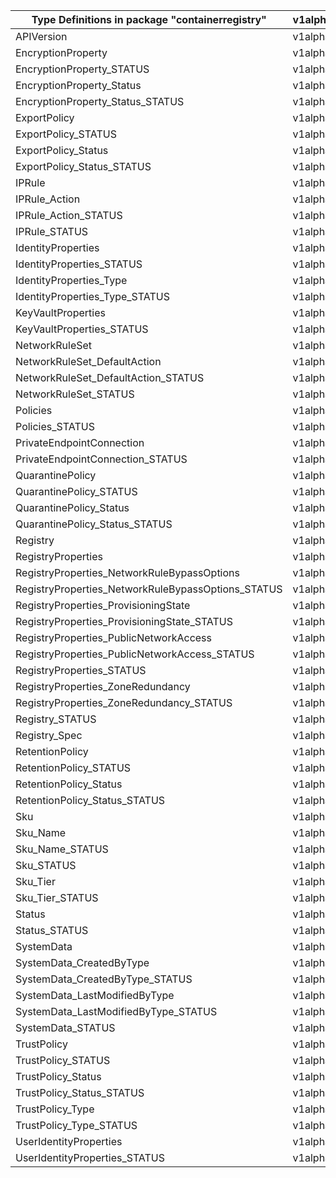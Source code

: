 | Type Definitions in package "containerregistry"    | v1alpha1api20210901 | v1beta20210901 |
|----------------------------------------------------|---------------------|----------------|
| APIVersion                                         | v1alpha1api20210901 | v1beta20210901 |
| EncryptionProperty                                 | v1alpha1api20210901 | v1beta20210901 |
| EncryptionProperty_STATUS                          | v1alpha1api20210901 | v1beta20210901 |
| EncryptionProperty_Status                          | v1alpha1api20210901 | v1beta20210901 |
| EncryptionProperty_Status_STATUS                   | v1alpha1api20210901 | v1beta20210901 |
| ExportPolicy                                       | v1alpha1api20210901 | v1beta20210901 |
| ExportPolicy_STATUS                                | v1alpha1api20210901 | v1beta20210901 |
| ExportPolicy_Status                                | v1alpha1api20210901 | v1beta20210901 |
| ExportPolicy_Status_STATUS                         | v1alpha1api20210901 | v1beta20210901 |
| IPRule                                             | v1alpha1api20210901 | v1beta20210901 |
| IPRule_Action                                      | v1alpha1api20210901 | v1beta20210901 |
| IPRule_Action_STATUS                               | v1alpha1api20210901 | v1beta20210901 |
| IPRule_STATUS                                      | v1alpha1api20210901 | v1beta20210901 |
| IdentityProperties                                 | v1alpha1api20210901 | v1beta20210901 |
| IdentityProperties_STATUS                          | v1alpha1api20210901 | v1beta20210901 |
| IdentityProperties_Type                            | v1alpha1api20210901 | v1beta20210901 |
| IdentityProperties_Type_STATUS                     | v1alpha1api20210901 | v1beta20210901 |
| KeyVaultProperties                                 | v1alpha1api20210901 | v1beta20210901 |
| KeyVaultProperties_STATUS                          | v1alpha1api20210901 | v1beta20210901 |
| NetworkRuleSet                                     | v1alpha1api20210901 | v1beta20210901 |
| NetworkRuleSet_DefaultAction                       | v1alpha1api20210901 | v1beta20210901 |
| NetworkRuleSet_DefaultAction_STATUS                | v1alpha1api20210901 | v1beta20210901 |
| NetworkRuleSet_STATUS                              | v1alpha1api20210901 | v1beta20210901 |
| Policies                                           | v1alpha1api20210901 | v1beta20210901 |
| Policies_STATUS                                    | v1alpha1api20210901 | v1beta20210901 |
| PrivateEndpointConnection                          | v1alpha1api20210901 | v1beta20210901 |
| PrivateEndpointConnection_STATUS                   | v1alpha1api20210901 | v1beta20210901 |
| QuarantinePolicy                                   | v1alpha1api20210901 | v1beta20210901 |
| QuarantinePolicy_STATUS                            | v1alpha1api20210901 | v1beta20210901 |
| QuarantinePolicy_Status                            | v1alpha1api20210901 | v1beta20210901 |
| QuarantinePolicy_Status_STATUS                     | v1alpha1api20210901 | v1beta20210901 |
| Registry                                           | v1alpha1api20210901 | v1beta20210901 |
| RegistryProperties                                 | v1alpha1api20210901 | v1beta20210901 |
| RegistryProperties_NetworkRuleBypassOptions        | v1alpha1api20210901 | v1beta20210901 |
| RegistryProperties_NetworkRuleBypassOptions_STATUS | v1alpha1api20210901 | v1beta20210901 |
| RegistryProperties_ProvisioningState               | v1alpha1api20210901 | v1beta20210901 |
| RegistryProperties_ProvisioningState_STATUS        | v1alpha1api20210901 | v1beta20210901 |
| RegistryProperties_PublicNetworkAccess             | v1alpha1api20210901 | v1beta20210901 |
| RegistryProperties_PublicNetworkAccess_STATUS      | v1alpha1api20210901 | v1beta20210901 |
| RegistryProperties_STATUS                          | v1alpha1api20210901 | v1beta20210901 |
| RegistryProperties_ZoneRedundancy                  | v1alpha1api20210901 | v1beta20210901 |
| RegistryProperties_ZoneRedundancy_STATUS           | v1alpha1api20210901 | v1beta20210901 |
| Registry_STATUS                                    | v1alpha1api20210901 | v1beta20210901 |
| Registry_Spec                                      | v1alpha1api20210901 | v1beta20210901 |
| RetentionPolicy                                    | v1alpha1api20210901 | v1beta20210901 |
| RetentionPolicy_STATUS                             | v1alpha1api20210901 | v1beta20210901 |
| RetentionPolicy_Status                             | v1alpha1api20210901 | v1beta20210901 |
| RetentionPolicy_Status_STATUS                      | v1alpha1api20210901 | v1beta20210901 |
| Sku                                                | v1alpha1api20210901 | v1beta20210901 |
| Sku_Name                                           | v1alpha1api20210901 | v1beta20210901 |
| Sku_Name_STATUS                                    | v1alpha1api20210901 | v1beta20210901 |
| Sku_STATUS                                         | v1alpha1api20210901 | v1beta20210901 |
| Sku_Tier                                           | v1alpha1api20210901 | v1beta20210901 |
| Sku_Tier_STATUS                                    | v1alpha1api20210901 | v1beta20210901 |
| Status                                             | v1alpha1api20210901 | v1beta20210901 |
| Status_STATUS                                      | v1alpha1api20210901 | v1beta20210901 |
| SystemData                                         | v1alpha1api20210901 | v1beta20210901 |
| SystemData_CreatedByType                           | v1alpha1api20210901 | v1beta20210901 |
| SystemData_CreatedByType_STATUS                    | v1alpha1api20210901 | v1beta20210901 |
| SystemData_LastModifiedByType                      | v1alpha1api20210901 | v1beta20210901 |
| SystemData_LastModifiedByType_STATUS               | v1alpha1api20210901 | v1beta20210901 |
| SystemData_STATUS                                  | v1alpha1api20210901 | v1beta20210901 |
| TrustPolicy                                        | v1alpha1api20210901 | v1beta20210901 |
| TrustPolicy_STATUS                                 | v1alpha1api20210901 | v1beta20210901 |
| TrustPolicy_Status                                 | v1alpha1api20210901 | v1beta20210901 |
| TrustPolicy_Status_STATUS                          | v1alpha1api20210901 | v1beta20210901 |
| TrustPolicy_Type                                   | v1alpha1api20210901 | v1beta20210901 |
| TrustPolicy_Type_STATUS                            | v1alpha1api20210901 | v1beta20210901 |
| UserIdentityProperties                             | v1alpha1api20210901 | v1beta20210901 |
| UserIdentityProperties_STATUS                      | v1alpha1api20210901 | v1beta20210901 |
